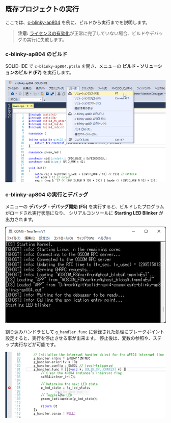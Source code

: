 ## 既存プロジェクトの実行

ここでは、[c-blinky-ap804](https://github.com/KyotoMicrocomputer/solid-rapi4-examples/tree/main/c-blinky-ap804) を例に、ビルドから実行までを説明します。

> **注意:** [ライセンスの有効化](doc/../license.md)が正常に完了していない場合、ビルドやデバッグの実行に失敗します。

### c-blinky-ap804 のビルド

SOLID-IDE で `c-blinky-ap804.ptsln` を開き、メニューの **ビルド - ソリューションのビルド (F7)** を実行します。

 ![build-ap804](img/build-ap804.png)

### c-blinky-ap804 の実行とデバッグ

メニューの **デバッグ - デバッグ開始 (F5)** を実行すると、ビルドしたプログラムがロードされ実行状態になり、
シリアルコンソールに **Starting LED Blinker** が出力されます。

 ![starting-blinker](img/output-starting-blinker.png)

割り込みハンドラとして `g_handler.func` に登録された処理にブレークポイント設定すると、実行を停止させる事が出来ます。
停止後は、変数の参照や、ステップ実行などが可能です。

 ![break](img/break-at-inthandler.png)
